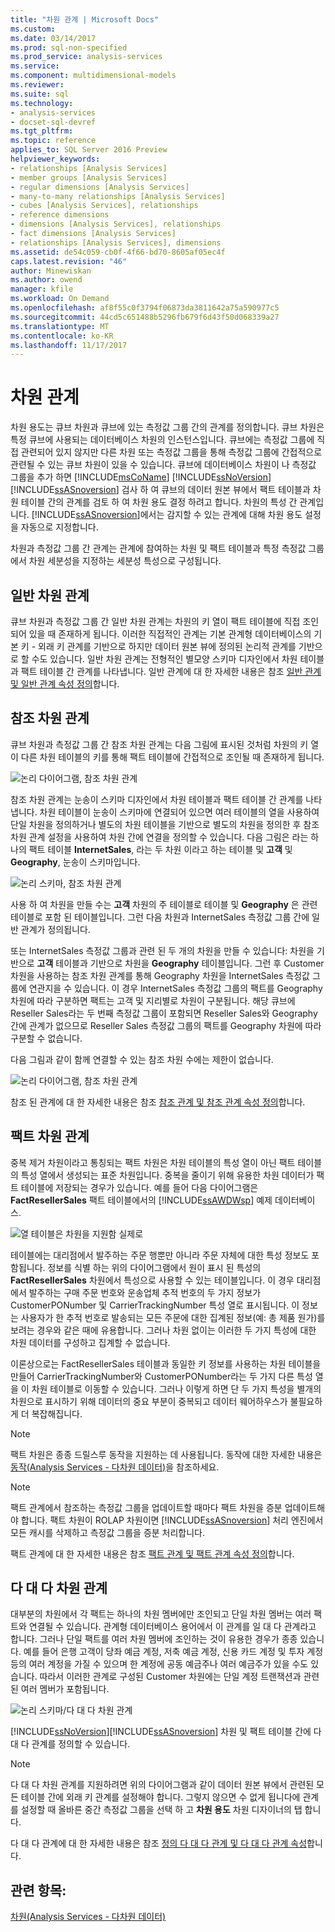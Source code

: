 ```yaml
---
title: "차원 관계 | Microsoft Docs"
ms.custom: 
ms.date: 03/14/2017
ms.prod: sql-non-specified
ms.prod_service: analysis-services
ms.service: 
ms.component: multidimensional-models
ms.reviewer: 
ms.suite: sql
ms.technology:
- analysis-services
- docset-sql-devref
ms.tgt_pltfrm: 
ms.topic: reference
applies_to: SQL Server 2016 Preview
helpviewer_keywords:
- relationships [Analysis Services]
- member groups [Analysis Services]
- regular dimensions [Analysis Services]
- many-to-many relationships [Analysis Services]
- cubes [Analysis Services], relationships
- reference dimensions
- dimensions [Analysis Services], relationships
- fact dimensions [Analysis Services]
- relationships [Analysis Services], dimensions
ms.assetid: de54c059-cb0f-4f66-bd70-8605af05ec4f
caps.latest.revision: "46"
author: Minewiskan
ms.author: owend
manager: kfile
ms.workload: On Demand
ms.openlocfilehash: af8f55c0f3794f06873da3811642a75a590977c5
ms.sourcegitcommit: 44cd5c651488b5296fb679f6d43f50d068339a27
ms.translationtype: MT
ms.contentlocale: ko-KR
ms.lasthandoff: 11/17/2017
---
```

# <a name="dimension-relationships"></a>차원 관계
  차원 용도는 큐브 차원과 큐브에 있는 측정값 그룹 간의 관계를 정의합니다. 큐브 차원은 특정 큐브에 사용되는 데이터베이스 차원의 인스턴스입니다. 큐브에는 측정값 그룹에 직접 관련되어 있지 않지만 다른 차원 또는 측정값 그룹을 통해 측정값 그룹에 간접적으로 관련될 수 있는 큐브 차원이 있을 수 있습니다. 큐브에 데이터베이스 차원이 나 측정값 그룹을 추가 하면 [!INCLUDE[msCoName](../../includes/msconame-md.md)] [!INCLUDE[ssNoVersion](../../includes/ssnoversion-md.md)] [!INCLUDE[ssASnoversion](../../includes/ssasnoversion-md.md)] 검사 하 여 큐브의 데이터 원본 뷰에서 팩트 테이블과 차원 테이블 간의 관계를 검토 하 여 차원 용도 결정 하려고 합니다. 차원의 특성 간 관계입니다. [!INCLUDE[ssASnoversion](../../includes/ssasnoversion-md.md)]에서는 감지할 수 있는 관계에 대해 차원 용도 설정을 자동으로 지정합니다.  
  
 차원과 측정값 그룹 간 관계는 관계에 참여하는 차원 및 팩트 테이블과 특정 측정값 그룹에서 차원 세분성을 지정하는 세분성 특성으로 구성됩니다.  
  
## <a name="regular-dimension-relationships"></a>일반 차원 관계  
 큐브 차원과 측정값 그룹 간 일반 차원 관계는 차원의 키 열이 팩트 테이블에 직접 조인되어 있을 때 존재하게 됩니다. 이러한 직접적인 관계는 기본 관계형 데이터베이스의 기본 키 - 외래 키 관계를 기반으로 하지만 데이터 원본 뷰에 정의된 논리적 관계를 기반으로 할 수도 있습니다. 일반 차원 관계는 전형적인 별모양 스키마 디자인에서 차원 테이블과 팩트 테이블 간 관계를 나타냅니다. 일반 관계에 대 한 자세한 내용은 참조 [일반 관계 및 일반 관계 속성 정의](../../analysis-services/multidimensional-models/define-a-regular-relationship-and-regular-relationship-properties.md)합니다.  
  
## <a name="reference-dimension-relationships"></a>참조 차원 관계  
 큐브 차원과 측정값 그룹 간 참조 차원 관계는 다음 그림에 표시된 것처럼 차원의 키 열이 다른 차원 테이블의 키를 통해 팩트 테이블에 간접적으로 조인될 때 존재하게 됩니다.  
  
 ![논리 다이어그램, 참조 차원 관계](../../analysis-services/multidimensional-models-olap-logical-cube-objects/media/as-refdimension1.gif "논리 다이어그램, 참조 차원 관계")  
  
 참조 차원 관계는 눈송이 스키마 디자인에서 차원 테이블과 팩트 테이블 간 관계를 나타냅니다. 차원 테이블이 눈송이 스키마에 연결되어 있으면 여러 테이블의 열을 사용하여 단일 차원을 정의하거나 별도의 차원 테이블을 기반으로 별도의 차원을 정의한 후 참조 차원 관계 설정을 사용하여 차원 간에 연결을 정의할 수 있습니다. 다음 그림은 라는 하나의 팩트 테이블 **InternetSales**, 라는 두 차원 이라고 하는 테이블 및 **고객** 및 **Geography**, 눈송이 스키마입니다.  
  
 ![논리 스키마, 참조 차원 관계](../../analysis-services/multidimensional-models-olap-logical-cube-objects/media/as-refdim-schema1.gif "논리 스키마, 참조 차원 관계")  
  
 사용 하 여 차원을 만들 수는 **고객** 차원의 주 테이블로 테이블 및 **Geography** 은 관련 테이블로 포함 된 테이블입니다. 그런 다음 차원과 InternetSales 측정값 그룹 간에 일반 관계가 정의됩니다.  
  
 또는 InternetSales 측정값 그룹과 관련 된 두 개의 차원을 만들 수 있습니다: 차원을 기반으로 **고객** 테이블과 기반으로 차원을 **Geography** 테이블입니다. 그런 후 Customer 차원을 사용하는 참조 차원 관계를 통해 Geography 차원을 InternetSales 측정값 그룹에 연관지을 수 있습니다. 이 경우 InternetSales 측정값 그룹의 팩트를 Geography 차원에 따라 구분하면 팩트는 고객 및 지리별로 차원이 구분됩니다. 해당 큐브에 Reseller Sales라는 두 번째 측정값 그룹이 포함되면 Reseller Sales와 Geography 간에 관계가 없으므로 Reseller Sales 측정값 그룹의 팩트를 Geography 차원에 따라 구분할 수 없습니다.  
  
 다음 그림과 같이 함께 연결할 수 있는 참조 차원 수에는 제한이 없습니다.  
  
 ![논리 다이어그램, 참조 차원 관계](../../analysis-services/multidimensional-models-olap-logical-cube-objects/media/as-refdimension2.gif "논리 다이어그램, 참조 차원 관계")  
  
 참조 된 관계에 대 한 자세한 내용은 참조 [참조 관계 및 참조 관계 속성 정의](../../analysis-services/multidimensional-models/define-a-referenced-relationship-and-referenced-relationship-properties.md)합니다.  
  
## <a name="fact-dimension-relationships"></a>팩트 차원 관계  
 중복 제거 차원이라고 통칭되는 팩트 차원은 차원 테이블의 특성 열이 아닌 팩트 테이블의 특성 열에서 생성되는 표준 차원입니다. 중복을 줄이기 위해 유용한 차원 데이터가 팩트 테이블에 저장되는 경우가 있습니다. 예를 들어 다음 다이어그램은 **FactResellerSales** 팩트 테이블에서의 [!INCLUDE[ssAWDWsp](../../includes/ssawdwsp-md.md)] 예제 데이터베이스.  
  
 ![열 테이블은 차원을 지원함 실제로](../../analysis-services/multidimensional-models-olap-logical-cube-objects/media/as-factdim.gif "열 실제로 테이블 크기를 지원할 수 있습니다")  
  
 테이블에는 대리점에서 발주하는 주문 행뿐만 아니라 주문 자체에 대한 특성 정보도 포함됩니다. 정보를 식별 하는 위의 다이어그램에서 원이 표시 된 특성의 **FactResellerSales** 차원에서 특성으로 사용할 수 있는 테이블입니다. 이 경우 대리점에서 발주하는 구매 주문 번호와 운송업체 추적 번호의 두 가지 정보가 CustomerPONumber 및 CarrierTrackingNumber 특성 열로 표시됩니다. 이 정보는 사용자가 한 추적 번호로 발송되는 모든 주문에 대한 집계된 정보(예: 총 제품 원가)를 보려는 경우와 같은 때에 유용합니다. 그러나 차원 없이는 이러한 두 가지 특성에 대한 차원 데이터를 구성하고 집계할 수 없습니다.  
  
 이론상으로는 FactResellerSales 테이블과 동일한 키 정보를 사용하는 차원 테이블을 만들어 CarrierTrackingNumber와 CustomerPONumber라는 두 가지 다른 특성 열을 이 차원 테이블로 이동할 수 있습니다. 그러나 이렇게 하면 단 두 가지 특성을 별개의 차원으로 표시하기 위해 데이터의 중요 부분이 중복되고 데이터 웨어하우스가 불필요하게 더 복잡해집니다.  
  
> [!NOTE]  
>  팩트 차원은 종종 드릴스루 동작을 지원하는 데 사용됩니다. 동작에 대한 자세한 내용은 [동작&#40;Analysis Services - 다차원 데이터&#41;](../../analysis-services/multidimensional-models/actions-analysis-services-multidimensional-data.md)을 참조하세요.  
  
> [!NOTE]  
>  팩트 관계에서 참조하는 측정값 그룹을 업데이트할 때마다 팩트 차원을 증분 업데이트해야 합니다. 팩트 차원이 ROLAP 차원이면 [!INCLUDE[ssASnoversion](../../includes/ssasnoversion-md.md)] 처리 엔진에서 모든 캐시를 삭제하고 측정값 그룹을 증분 처리합니다.  
  
 팩트 관계에 대 한 자세한 내용은 참조 [팩트 관계 및 팩트 관계 속성 정의](../../analysis-services/multidimensional-models/define-a-fact-relationship-and-fact-relationship-properties.md)합니다.  
  
## <a name="many-to-many-dimension-relationships"></a>다 대 다 차원 관계  
 대부분의 차원에서 각 팩트는 하나의 차원 멤버에만 조인되고 단일 차원 멤버는 여러 팩트와 연결될 수 있습니다. 관계형 데이터베이스 용어에서 이 관계를 일 대 다 관계라고 합니다. 그러나 단일 팩트를 여러 차원 멤버에 조인하는 것이 유용한 경우가 종종 있습니다. 예를 들어 은행 고객이 당좌 예금 계정, 저축 예금 계정, 신용 카드 계정 및 투자 계정 등의 여러 계정을 가질 수 있으며 한 계정에 공동 예금주나 여러 예금주가 있을 수도 있습니다. 따라서 이러한 관계로 구성된 Customer 차원에는 단일 계정 트랜잭션과 관련된 여러 멤버가 포함됩니다.  
  
 ![논리 스키마/다 대 다 차원 관계](../../analysis-services/multidimensional-models-olap-logical-cube-objects/media/as-many-dimension1.gif "논리 스키마/다 대 다 차원 관계")  
  
 [!INCLUDE[ssNoVersion](../../includes/ssnoversion-md.md)][!INCLUDE[ssASnoversion](../../includes/ssasnoversion-md.md)] 차원 및 팩트 테이블 간에 다 대 다 관계를 정의할 수 있습니다.  
  
> [!NOTE]  
>  다 대 다 차원 관계를 지원하려면 위의 다이어그램과 같이 데이터 원본 뷰에서 관련된 모든 테이블 간에 외래 키 관계를 설정해야 합니다. 그렇지 않으면 수 없게 됩니다에 관계를 설정할 때 올바른 중간 측정값 그룹을 선택 하 고 **차원 용도** 차원 디자이너의 탭 합니다.  
  
 다 대 다 관계에 대 한 자세한 내용은 참조 [정의 다 대 다 관계 및 다 대 다 관계 속성](../../analysis-services/multidimensional-models/define-a-many-to-many-relationship-and-many-to-many-relationship-properties.md)합니다.  
  
## <a name="see-also"></a>관련 항목:  
 [차원&#40;Analysis Services - 다차원 데이터&#41;](../../analysis-services/multidimensional-models-olap-logical-dimension-objects/dimensions-analysis-services-multidimensional-data.md)  
  
  

